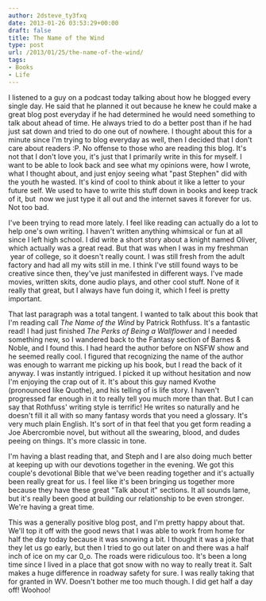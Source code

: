 ```yaml
---
author: 2dsteve_ty3fxq
date: 2013-01-26 03:53:29+00:00
draft: false
title: The Name of the Wind
type: post
url: /2013/01/25/the-name-of-the-wind/
tags:
- Books
- Life
---
```


I listened to a guy on a podcast today talking about how he blogged every single day. He said that he planned it out because he knew he could make a great blog post everyday if he had determined he would need something to talk about ahead of time. He always tried to do a better post than if he had just sat down and tried to do one out of nowhere. I thought about this for a minute since I'm trying to blog everyday as well, then I decided that I don't care about readers :P. No offense to those who are reading this blog. It's not that I don't love you, it's just that I primarily write in this for myself. I want to be able to look back and see what my opinions were, how I wrote, what I thought about, and just enjoy seeing what "past Stephen" did with the youth he wasted. It's kind of cool to think about it like a letter to your future self. We used to have to write this stuff down in books and keep track of it, but  now we just type it all out and the internet saves it forever for us. Not too bad.<!-- more -->

I've been trying to read more lately. I feel like reading can actually do a lot to help one's own writing. I haven't written anything whimsical or fun at all since I left high school. I did write a short story about a knight named Oliver, which actually was a great read. But that was when I was in my freshman  year of college, so it doesn't really count. I was still fresh from the adult factory and had all my wits still in me. I think I've still found ways to be creative since then, they've just manifested in different ways. I've made movies, written skits, done audio plays, and other cool stuff. None of it really that great, but I always have fun doing it, which I feel is pretty important.

That last paragraph was a total tangent. I wanted to talk about this book that I'm reading call _The Name of the Wind_ by Patrick Rothfuss. It's a fantastic read! I had just finished _The Perks of Being a Wallflower_ and I needed something new, so I wandered back to the Fantasy section of Barnes & Noble, and I found this. I had heard the author before on NSFW show and he seemed really cool. I figured that recognizing the name of the author was enough to warrant me picking up his book, but I read the back of it anyway. I was instantly intrigued. I picked it up without hesitation and now I'm enjoying the crap out of it. It's about this guy named Kvothe (pronounced like Quothe), and his telling of is life story. I haven't progressed far enough in it to really tell you much more than that. But I can say that Rothfuss' writing style is terrific! He writes so naturally and he doesn't fill it all with so many fantasy words that you need a glossary. It's very much plain English. It's sort of in that feel that you get form reading a Joe Abercrombie novel, but without all the swearing, blood, and dudes peeing on things. It's more classic in tone.

I'm having a blast reading that, and Steph and I are also doing much better at keeping up with our devotions together in the evening. We got this couple's devotional Bible that we've been reading together and it's actually been really great for us. I feel like it's been bringing us together more because they have these great "Talk about it" sections. It all sounds lame, but it's really been good at building our relationship to be even stronger. We're having a great time.

This was a generally positive blog post, and I'm pretty happy about that. We'll top it off with the good news that I was able to work from home for half the day today because it was snowing a bit. I thought it was a joke that they let us go early, but then I tried to go out later on and there was a half inch of ice on my car 0_o. The roads were ridiculous too. It's been a long time since I lived in a place that got snow with no way to really treat it. Salt makes a huge difference in roadway safety for sure. I was really taking that for granted in WV. Doesn't bother me too much though. I did get half a day off! Woohoo!
